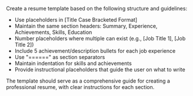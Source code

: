 Create a resume template based on the following structure and guidelines:
- Use placeholders in [Title Case Bracketed Format]
- Maintain the same section headers: Summary, Experience, Achievements, Skills, Education
- Number placeholders where multiple can exist (e.g., [Job Title 1], [Job Title 2])
- Include 5 achievement/description bullets for each job experience
- Use "======" as section separators
- Maintain indentation for skills and achievements
- Provide instructional placeholders that guide the user on what to write

The template should serve as a comprehensive guide for creating a professional resume, with clear instructions for each section.